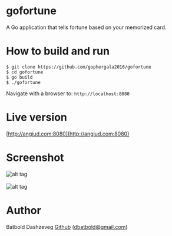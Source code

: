 gofortune
=========

A Go application that tells fortune based on your memorized card.<br>

How to build and run
====================
```
$ git clone https://github.com/gophergala2016/gofortune
$ cd gofortune
$ go build
$ ./gofortune
```
Navigate with a browser to: ```http://localhost:8080```

Live version
============
[http://angiud.com:8080](http://angiud.com:8080)

Screenshot
==========
![alt tag](http://angiud.com/gofortune/gofortune.png)
<br><br>
![alt tag](http://angiud.com/gofortune/gofortune2.png?1)

Author
======
Batbold Dashzeveg [Github](https://github.com/dbatbold) ([dbatbold@gmail.com](mailto:dbatbold@gmail.com))
<br>
